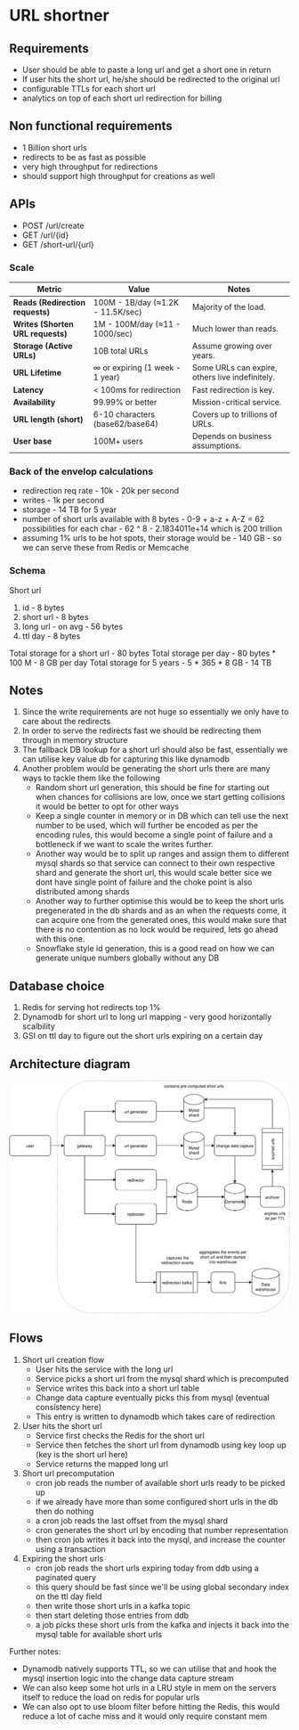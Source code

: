 # URL shortner

## Requirements
- User should be able to paste a long url and get a short one in return
- If user hits the short url, he/she should be redirected to the original url
- configurable TTLs for each short url
- analytics on top of each short url redirection for billing

## Non functional requirements
- 1 Billion short urls 
- redirects to be as fast as possible
- very high throughput for redirections
- should support high throughput for creations as well

## APIs
- POST /url/create
- GET /url/{id}
- GET /short-url/{url}

### Scale

| Metric                            | Value                             | Notes                                           |
| --------------------------------- | --------------------------------- | ----------------------------------------------- |
| **Reads (Redirection requests)**  | 100M - 1B/day (≈1.2K - 11.5K/sec) | Majority of the load.                           |
| **Writes (Shorten URL requests)** | 1M - 100M/day (≈11 - 1000/sec)    | Much lower than reads.                          |
| **Storage (Active URLs)**         | 10B total URLs                    | Assume growing over years.                      |
| **URL Lifetime**                  | ∞ or expiring (1 week - 1 year)   | Some URLs can expire, others live indefinitely. |
| **Latency**                       | < 100ms for redirection           | Fast redirection is key.                        |
| **Availability**                  | 99.99% or better                  | Mission-critical service.                       |
| **URL length (short)**            | 6-10 characters (base62/base64)   | Covers up to trillions of URLs.                 |
| **User base**                     | 100M+ users                       | Depends on business assumptions.                |

### Back of the envelop calculations
- redirection req rate - 10k - 20k per second
- writes - 1k per second
- storage - 14 TB for 5 year
- number of short urls available with 8 bytes - 0-9 + a-z + A-Z = 62 possibilities for each char - 62 ^ 8 - 2.1834011e+14 which is 200 trillion 
- assuming 1% urls to be hot spots, their storage would be - 140 GB - so we can serve these from Redis or Memcache

### Schema

Short url
1. id - 8 bytes
2. short url - 8 bytes
3. long url - on avg - 56 bytes
4. ttl day - 8 bytes

Total storage for a short url - 80 bytes
Total storage per day - 80 bytes * 100 M - 8 GB per day
Total storage for 5 years - 5 * 365 * 8 GB - 14 TB

## Notes
1. Since the write requirements are not huge so essentially we only have to care about the redirects
2. In order to serve the redirects fast we should be redirecting them through in memory structure
3. The fallback DB lookup for a short url should also be fast, essentially we can utilise key value db for capturing this like dynamodb
4. Another problem would be generating the short urls there are many ways to tackle them like the following
    - Random short url generation, this should be fine for starting out when chances for collisions are low, once we start getting collisions it would be better to opt for other ways
    - Keep a single counter in memory or in DB which can tell use the next number to be used, which will further be encoded as per the encoding rules, this would become a single point of failure and a bottleneck if we want to scale the writes further.
    - Another way would be to split up ranges and assign them to different mysql shards so that service can connect to their own respective shard and generate the short url, this would scale better sice we dont have single point of failure and the choke point is also distributed among shards
    - Another way to further optimise this would be to keep the short urls pregenerated in the db shards and as an when the requests come, it can acquire one from the generated ones, this would make sure that there is no contention as no lock would be required, lets go ahead with this one.
    - Snowflake style id generation, this is a good read on how we can generate unique numbers globally without any DB

## Database choice
1. Redis for serving hot redirects top 1%
2. Dynamodb for short url to long url mapping - very good horizontally scalbility
3. GSI on ttl day to figure out the short urls expiring on a certain day


## Architecture diagram

![Architecture diagram](./assets/url-shortner.drawio.svg "Architecure diagram")

## Flows

1. Short url creation flow
    - User hits the service with the long url
    - Service picks a short url from the mysql shard which is precomputed
    - Service writes this back into a short url table
    - Change data capture eventually picks this from mysql (eventual consistency here)
    - This entry is written to dynamodb which takes care of redirection
2. User hits the short url
    - Service first checks the Redis for the short url
    - Service then fetches the short url from dynamodb using key loop up (key is the short url here)
    - Service returns the mapped long url
3. Short url precomputation 
    - cron job reads the number of available short urls ready to be picked up
    - if we already have more than some configured short urls in the db then do nothing
    - a cron job reads the last offset from the mysql shard
    - cron generates the short url by encoding that number representation
    - then cron job writes it back into the mysql, and increase the counter using a transaction
4. Expiring the short urls
    - cron job reads the short urls expiring today from ddb using a paginated query
    - this query should be fast since we'll be using global secondary index on the ttl day field
    - then write those short urls in a kafka topic
    - then start deleting those entries from ddb
    - a job picks these short urls from the kafka and injects it back into the mysql table for available short urls


Further notes:
- Dynamodb natively supports TTL, so we can utilise that and hook the mysql insertion logic into the change data capture stream
- We can also keep some hot urls in a LRU style in mem on the servers itself to reduce the load on redis for popular urls
- We can also opt to use bloom filter before hitting the Redis, this would reduce a lot of cache miss and it would only require constant mem



